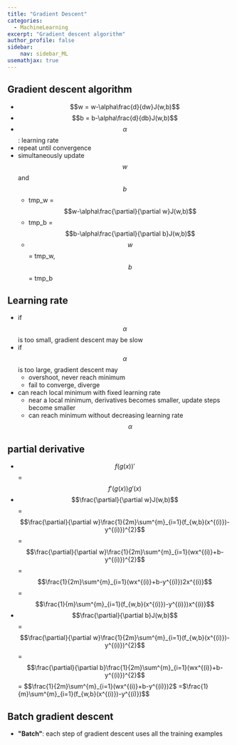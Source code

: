 ```yaml
---
title: "Gradient Descent"
categories:
  - MachineLearning 
excerpt: "Gradient descent algorithm"
author_profile: false
sidebar:
    nav: sidebar_ML
usemathjax: true
---
```


## Gradient descent algorithm
- $$w = w-\alpha\frac{d}{dw}J(w,b)$$
- $$b = b-\alpha\frac{d}{db}J(w,b)$$
- $$\alpha$$: learning rate
- repeat until convergence
- simultaneously update $$w$$ and $$b$$
	- tmp_w = $$w-\alpha\frac{\partial}{\partial w}J(w,b)$$
	- tmp_b = $$b-\alpha\frac{\partial}{\partial b}J(w,b)$$
	- $$w$$ = tmp_w, $$b$$ = tmp_b

## Learning rate
- if $$\alpha$$ is too small, gradient descent may be slow
- if $$\alpha$$ is too large, gradient descent may
	- overshoot, never reach minimum
	- fail to converge, diverge
- can reach local minimum with fixed learning rate
	- near a local minimum, derivatives becomes smaller, update steps become smaller
	- can reach minimum without decreasing learning rate $$\alpha$$

## partial derivative
- $$f(g(x))'$$ = $$f'(g(x))g'(x)$$ 
- $$\frac{\partial}{\partial w}J(w,b)$$ = $$\frac{\partial}{\partial w}\frac{1}{2m}\sum^{m}_{i=1}(f_{w,b}(x^{(i)})-y^{(i)})^{2}$$ = $$\frac{\partial}{\partial w}\frac{1}{2m}\sum^{m}_{i=1}(wx^{(i)}+b-y^{(i)})^{2}$$ = $$\frac{1}{2m}\sum^{m}_{i=1}(wx^{(i)}+b-y^{(i)})2x^{(i)}$$ =$$\frac{1}{m}\sum^{m}_{i=1}(f_{w,b}(x^{(i)})-y^{(i)})x^{(i)}$$ 
- $$\frac{\partial}{\partial b}J(w,b)$$ = $$\frac{\partial}{\partial w}\frac{1}{2m}\sum^{m}_{i=1}(f_{w,b}(x^{(i)})-y^{(i)})^{2}$$ = $$\frac{\partial}{\partial b}\frac{1}{2m}\sum^{m}_{i=1}(wx^{(i)}+b-y^{(i)})^{2}$$ = $$\frac{1}{2m}\sum^{m}_{i=1}(wx^{(i)}+b-y^{(i)})2$ =$\frac{1}{m}\sum^{m}_{i=1}(f_{w,b}(x^{(i)})-y^{(i)})$$

## Batch gradient descent
- **"Batch"**: each step of gradient descent uses all the training examples
